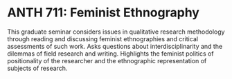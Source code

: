 # ANTH 711: Feminist Ethnography

This graduate seminar considers issues in qualitative research methodology through reading and discussing feminist ethnographies and critical assessments of such work. Asks questions about interdisciplinarity and the dilemmas of field research and writing. Highlights the feminist politics of positionality of the researcher and the ethnographic representation of subjects of research.